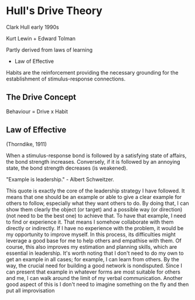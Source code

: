 # Hull's Drive Theory

Clark Hull early 1990s

Kurt Lewin + Edward Tolman

Partly derived from laws of learning
- Law of Effective

Habits are the reinforcement providing the necessary grounding for the establishment of stimulus-response connections.

## The Drive Concept

Behaviour = Drive x Habit

## Law of Effective

(Thorndike, 1911)

When a stimulus-response bond is followed by a satisfying state of affairs, the bond strength increases. Conversely, if it is followed by an annoying state, the bond strength decreases (is weakened).


"Example is leadership." - Albert Schweitzer.

This quote is exactly the core of the leadership strategy I have followed. It means that one should be an example or able to give a clear example for others to follow, especially what they want others to do. By doing that, I can show them clearly the object (or target) and a possible way (or direction) (not need to be the best one) to achieve that. To have that example, I need to find or experience it. That means I somehow collaborate with them directly or indirectly. If I have no experience with the problem, it would be my opportunity to improve myself. In this process, its difficulties might leverage a good base for me to help others and empathise with them. Of course, this also improves my estimation and planning skills, which are essential in leadership. It's worth noting that I don't need to do my own to get an example in all cases; for example, I can learn from others. By the way, the crucial need for building a good network is nondisputed. Since I can present that example in whatever forms are most suitable for others and me, I can walk around the limit of my verbal communication. Another good aspect of this is I don't need to imagine something on the fly and then put all improvisation